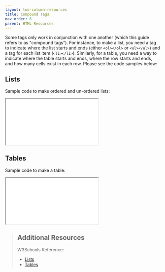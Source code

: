 ```yaml
---
layout: two-column-resources
title: Compound Tags
nav_order: 6
parent: HTML Resources
---
```


Some tags only work in conjunction with one another (which this guide refers to as "compound tags"). For instance, to make a list, you need a tag to indicate where the list starts and ends (either `<ol></ol>` or `<ul></ul>`) and a tag for each list item (`<li></li>`). Similarly, for a table, you need a way to indicate where the table starts and ends, where the row starts and ends, and how many cells exist in each row. Please see the code samples below:

## Lists
Sample code to make ordered and un-ordered lists:
<iframe src="//codepen.io/vanwars/embed/RRwvaX/?theme-id=18654&default-tab=html,result" allowfullscreen="true" class="codepen-frame"></iframe>


## Tables
Sample code to make a table:
<iframe src="//codepen.io/vanwars/embed/mEdvRd/?theme-id=18654&default-tab=html,result" allowfullscreen="true" class="codepen-frame"></iframe>


> ## Additional Resources
>
> W3Schools Reference: 
> * [Lists](https://www.w3schools.com/html/html_lists.asp)
> * [Tables](https://www.w3schools.com/html/html_tables.asp)